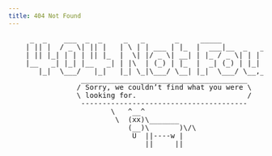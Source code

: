 ```yaml
---
title: 404 Not Found
---
```


<div class="404-cow">
<pre>
     _  _    ___  _  _     _   _       _     _____                     _ 
    | || |  / _ \| || |   | \ | | ___ | |_  |  ___|__  _   _ _ __   __| |
    | || |_| | | | || |_  |  \| |/ _ \| __| | |_ / _ \| | | | '_ \ / _` |
    |__   _| |_| |__   _| | |\  | (_) | |_  |  _| (_) | |_| | | | | (_| |
       |_|  \___/   |_|   |_| \_|\___/ \__| |_|  \___/ \__,_|_| |_|\__,_|
                 _______________________________________
                / Sorry, we couldn’t find what you were \
                \ looking for.                          /
                 ---------------------------------------
                        \   ^__^
                         \  (xx)\_______
                            (__)\       )\/\
                             U  ||----w |
                                ||     ||
</pre>
</div>
                                                                     

